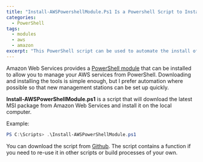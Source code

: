```yaml
---
title: "Install-AWSPowershellModule.Ps1 Is a Powershell Script to Install the Amazon Web Services Tools for Windows Powershell"
categories:
  - PowerShell
tags:
  - modules
  - aws
  - amazon
excerpt: "This PowerShell script can be used to automate the install of the Amazon Web Services Tools for Windows PowerShell."
---
```


Amazon Web Services provides a [PowerShell module](https://aws.amazon.com/powershell/) that can be installed to allow you to manage your AWS services from PowerShell. Downloading and installing the tools is simple enough, but I prefer automation where possible so that new management stations can be set up quickly.

**Install-AWSPowerShellModule.ps1** is a script that will download the latest MSI package from Amazon Web Services and install it on the local computer.

Example:

```powershell
PS C:\Scripts> .\Install-AWSPowerShellModule.ps1
```

You can download the script from [Github](https://github.com/cunninghamp/InstallAWSPowerShellModule). The script contains a function if you need to re-use it in other scripts or build processes of your own.